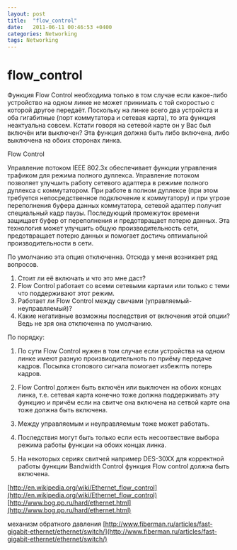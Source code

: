 ```yaml
---
layout: post
title:  "flow_control"
date:   2011-06-11 00:46:53 +0400
categories: Networking
tags: Networking
---
```


# flow_control



Функция Flow Control необходима только в том случае если какое-либо устройство на одном линке не может принимать с той скоростью с которой другое передаёт. 
Поскольку на линке всего два устройста и оба гигабитные (порт коммутатора и сетевая карта), то эта функция неактуальна совсем. Кстати говоря на сетевой карте он у Вас был включён или выключен? 
Эта функция должна быть либо включена, либо выключена на обоих сторонах линка. 


Flow Control

Управление потоком IEEE 802.3x обеспечивает функции управления трафиком для режима полного дуплекса. Управление потоком позволяет улучшить работу сетевого адаптера в режиме полного дуплекса с коммутатором. 
При работе в полном дуплексе (при этом требуется непосредственное подключение к коммутатору) и при угрозе переполнения буфера данных коммутатора, сетевой адаптер получит специальный кадр паузы. Последующий промежуток времени защищает буфер от переполнения и предотвращает потерю данных. 
Эта технология может улучшить общую производительность сети, предотвращает потерю данных и помогает достичь оптимальной производительности в сети. 

По умолчанию эта опция отключенна. Отсюда у меня возникает ряд вопросов.
1. Стоит ли её включать и что это мне даст?
2. Flow Control работает со всеми сетевыми картами или только с теми что поддерживают этот режим.
3. Работает ли Flow Control между свичами (управляемый-неуправляемый)?
4. Какие негативные возможны последствия от включения этой опции? Ведь не зря она отключенна по умолчанию.

По порядку:

1) По сути Flow Control нужен в том случае если устройства на одном линке имеют разную произвиодительноть по приёму передаче кадров. Посылка стопового сигнала помогает избежпть потерь кадров.

2) Flow Control должен быть включён или выключен на обоих концах линка, т.е. сетевая карта конечно тоже должна поддерживать эту функцию и причём если на свитче она включена на сетвой карте она тоже должна быть включена.

3) Между управляемым и неуправляемым тоже может работать.

4) Последствия могут быть только если есть несоотвествие выбора режима работы функции на обоих концах линка.

5) На некоторых сериях свитчей например DES-30XX для корректной работы функции Bandwidth Control функция Flow control должна быть включена.



[http://en.wikipedia.org/wiki/Ethernet_flow_control](http://en.wikipedia.org/wiki/Ethernet_flow_control)
[http://www.bog.pp.ru/hard/ethernet.html](http://www.bog.pp.ru/hard/ethernet.html)

механизм обратного давления
[http://www.fiberman.ru/articles/fast-gigabit-ethernet/ethernet/switch/](http://www.fiberman.ru/articles/fast-gigabit-ethernet/ethernet/switch/)